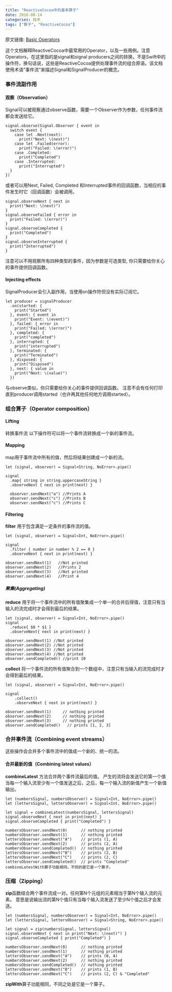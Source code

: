 ```yaml
---
title: "ReactiveCocoa中的基本算子"
date: 2016-08-14
categories: 技术
tags: ["算子", "ReactiveCocoa"]
---
```


原文链接: [Basic Operators](https://github.com/ReactiveCocoa/ReactiveCocoa/blob/master/Documentation/BasicOperators.md)

这个文档解释ReactiveCocoa中最常用的Operator，以及一些用例。注意Operators，在这里指的是signal和signal producers之间的转换，不是Swift中的操作符，换句话说，这些是ReactiveCocoa提供处理事件流的组合原语。该文档使用术语“事件流”来描述Signal和SignalProducer的概念。

### 事件流副作用
#### 观察（Observation）
Signal可以被观察通过observe函数，需要一个Observer作为参数，任何事件流都会发送给它。
```
signal.observe(Signal.Observer { event in
  switch event {
    case let .Next(next):
      print("Next: \(next)")
    case let .Failed(error):
      print("Failed: \(error)")
    case .Completed:
      print("Completed")
    case .Interrupted:
      print("Interrupted")
  }
})
```
<!--more--> 

或者可以用Next, Failed, Completed 和Interrupted事件的回调函数，当相应的事件发生时它（回调函数）会被调用。
```
signal.observeNext { next in
  print("Next: \(next)")
}
signal.observeFailed { error in
  print("Failed: \(error)")
}
signal.observeCompleted {
  print("Completed")
}
signal.observeInterrupted {
  print("Interrupted")
}
```
注意可以不用观察所有四种类型的事件，因为参数是可选类型, 你只需要给你关心的事件提供回调函数。

#### Injecting effects
SignalProducer会引入副作用，当使用on操作符但没有实际订阅它。

```
let producer = signalProducer
  .on(started: {
    print("Started")
  }, event: { event in
    print("Event: \(event)")
  }, failed: { error in
    print("Failed: \(error)")
  }, completed: {
    print("completed")
  }, interrupted: {
    print("interrupted")
  }, terminated: {
    print("Terminated")
  }, disposed: {
    print("Disposed")
  }, next: { value in
    print("Next: \(value)")
  })
```
与observe类似，你只需要给你关心的事件提供回调函数。
注意不会有任何打印直到producer调用started（也许再其他任何地方调用started）。

### 组合算子（Operator composition）
#### Lifting
转换事件流
以下操作符可以将一个事件流转换成一个新的事件流。

#### Mapping
map用于事件流中所有的值，然后将结果创建成一个新的流。
```
let (signal, observer) = Signal<String, NoError>.pipe()

signal
  .map{ string in string.uppercaseString }
  .observeNext { next in print(next) }

  observer.sendNext("a") //Prints A
  observer.sendNext("c") //Prints B
  observer.sendNext("c") //Prints C
```
#### Filtering
**filter** 用于包含满足一定条件的事件流的值。
```
let (signal, observer) = Signal<Int, NoError>.pipe()

signal
  .filter { number in number % 2 == 0 }
  .observeNext { next in print(next) }

observer.sendNext(1)   //Not printed
observer.sendNext(2)   //Prints 2
observer.sendNext(3)   //Not printed
observer.sendNext(4)   //Print 4
```
##### 聚集(Aggregating)
**reduce** 用于将一个事件流中的所有值聚集成一个单一的合并后得值，注意只有当输入的流完成时才会得到最后的结果。
```
let (signal, observer) = Signal<Int, NoError>.pipe()
signal
  .reduce{ $0 * $1 }
  .observeNext{ next in print(next) }

observer.sendNext(1) //Not printed
observer.sendNext(2) //Not printed
observer.sendNext(3) //Not printed
observer.sendNext(4) //Not printed
observer.sendCompleted() //print 10
```
**collect** 将一个事件流的所有值聚合到一个数组中，注意只有当输入的流完成时才会得到最后的结果。
```
let (signal, observer) = Signal<Int, NoError>.pipe()

signal
    .collect()
    .observeNext { next in print(next) }

observer.sendNext(1)     // nothing printed
observer.sendNext(2)     // nothing printed
observer.sendNext(3)     // nothing printed
observer.sendCompleted()   // prints [1, 2, 3]
```
### 合并事件流（Combining event streams）
这些操作会合并多个事件流中的值成一个新的、统一的流。

#### 合并最新的值（Combining latest values）
**combineLatest** 方法合并两个事件流最后的值。
产生的流将会发送它的第一个值当每一个输入流至少有一个值发送之后，之后，每一个输入流的新值产生一个新值输出。
```
let (numbersSignal, numbersObserver) = Signal<Int, NoError>.pipe()
let (lettersSignal, lettersObserver) = Signal<Int, NoError>.pipe()

let signal = combineLatest(numbersSignal, lettersSignal)
signal.observeNext { next in print(next) }
signal.observeCompleted { print("Completed") }

numbersObserver.sendNext(0)      // nothing printed
numbersObserver.sendNext(1)      // nothing printed
lettersObserver.sendNext("A")    // prints (1, A)
numbersObserver.sendNext(2)      // prints (2, A)
numbersObserver.sendCompleted()  // nothing printed
lettersObserver.sendNext("B")    // prints (2, B)
lettersObserver.sendNext("C")    // prints (2, C)
lettersObserver.sendCompleted()  // prints "Completed"
combineLatestWith算子功能相同，不同的是它是一个算子。
```
### 压缩（Zipping）
**zip**函数结合两个事件流成一对。任何第N个元组的元素相当于第N个输入流的元素。
意思是说输出流的第N个值只有当每个输入流发送了至少N个值之后才会发送。
```
let (numbersSignal, numbersObserver) = Signal<Int, NoError>.pipe()
let (lettersSignal, lettersObserver) = Signal<String, NoError>.pipe()

let signal = zip(numbersSignal, lettersSignal)
signal.observeNext { next in print("Next: \(next)") }
signal.observeCompleted { print("Completed") }

numbersObserver.sendNext(0)      // nothing printed
numbersObserver.sendNext(1)      // nothing printed
lettersObserver.sendNext("A")    // prints (0, A)
numbersObserver.sendNext(2)      // nothing printed
numbersObserver.sendCompleted()  // nothing printed
lettersObserver.sendNext("B")    // prints (1, B)
lettersObserver.sendNext("C")    // prints (2, C) & "Completed"
```
**zipWith**算子功能相同，不同之处是它是一个算子。